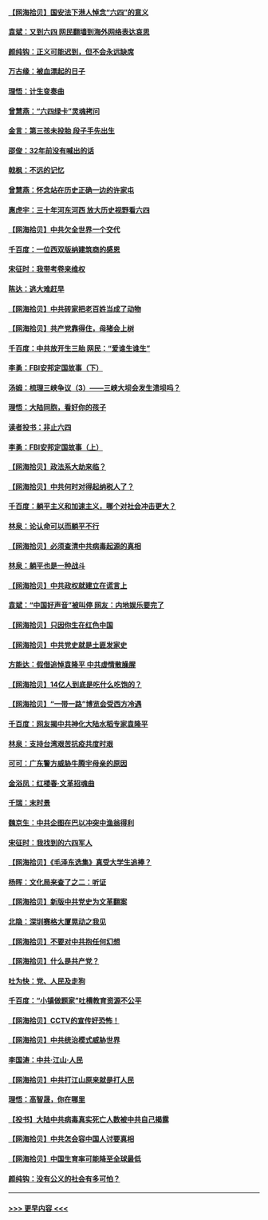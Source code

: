 #### [【网海拾贝】国安法下港人悼念“六四”的意义](../pages/nsc993/n13001039.md?t=06052351) 
#### [袁斌：又到六四 网民翻墙到海外网络表达哀思](../pages/nsc993/n13000995.md?t=06052351) 
#### [颜纯钩：正义可能迟到，但不会永远缺席](../pages/nsc993/n13000920.md?t=06052351) 
#### [万古缘：被血漂起的日子](../pages/nsc993/n13000914.md?t=06052351) 
#### [理悟：计生变奏曲](../pages/nsc993/n13000414.md?t=06052351) 
#### [曾慧燕：“六四绿卡”灵魂拷问](../pages/nsc993/n13000277.md?t=06052351) 
#### [金言：第三孩未投胎 段子手先出生](../pages/nsc993/n13000215.md?t=06052351) 
#### [邵俊：32年前没有喊出的话](../pages/nsc993/n13000181.md?t=06052351) 
#### [戟枫：不远的记忆](../pages/nsc993/n13000121.md?t=06052351) 
#### [曾慧燕：怀念站在历史正确一边的许家屯](../pages/nsc993/n13000073.md?t=06052351) 
#### [惠虎宇：三十年河东河西 放大历史视野看六四](../pages/nsc993/n13000018.md?t=06052351) 
#### [【网海拾贝】中共欠全世界一个交代](../pages/nsc993/n12998706.md?t=06052351) 
#### [千百度：一位西双版纳建筑商的感恩](../pages/nsc993/n12998487.md?t=06052351) 
#### [宋征时：我带考卷来维权](../pages/nsc993/n12994088.md?t=06052351) 
#### [陈达：逃大难赶早](../pages/nsc993/n12993569.md?t=06052351) 
#### [【网海拾贝】中共砖家把老百姓当成了动物](../pages/nsc993/n12993483.md?t=06052351) 
#### [【网海拾贝】共产党靠得住，母猪会上树](../pages/nsc993/n12990730.md?t=06052351) 
#### [千百度：中共放开生三胎 网民：“爱谁生谁生”](../pages/nsc993/n12990644.md?t=06052351) 
#### [李勇：FBI安邦定国故事（下）](../pages/nsc993/n12987854.md?t=06052351) 
#### [汤姆：梳理三峡争议（3）——三峡大坝会发生溃坝吗？](../pages/nsc993/n12989806.md?t=06052351) 
#### [理悟：大陆同胞，看好你的孩子](../pages/nsc993/n12989778.md?t=06052351) 
#### [读者投书：非止六四](../pages/nsc993/n12989673.md?t=06052351) 
#### [李勇：FBI安邦定国故事（上）](../pages/nsc993/n12987749.md?t=06052351) 
#### [【网海拾贝】政法系大劫来临？](../pages/nsc993/n12987596.md?t=06052351) 
#### [【网海拾贝】中共何时对得起纳税人了？](../pages/nsc993/n12985578.md?t=06052351) 
#### [千百度：躺平主义和加速主义，哪个对社会冲击更大？](../pages/nsc993/n12985512.md?t=06052351) 
#### [林泉：论认命可以而躺平不行](../pages/nsc993/n12985505.md?t=06052351) 
#### [【网海拾贝】必须查清中共病毒起源的真相](../pages/nsc993/n12984276.md?t=06052351) 
#### [林泉：躺平也是一种战斗](../pages/nsc993/n12984194.md?t=06052351) 
#### [【网海拾贝】中共政权就建立在谎言上](../pages/nsc993/n12981880.md?t=06052351) 
#### [袁斌：“中国好声音”被叫停 网友：内地娱乐要完了](../pages/nsc993/n12981826.md?t=06052351) 
#### [【网海拾贝】只因你生在红色中国](../pages/nsc993/n12979096.md?t=06052351) 
#### [【网海拾贝】中共党史就是土匪发家史](../pages/nsc993/n12976478.md?t=06052351) 
#### [方能达：假借追悼袁隆平 中共虚情散臊腥](../pages/nsc993/n12976396.md?t=06052351) 
#### [【网海拾贝】14亿人到底是吃什么吃饱的？](../pages/nsc993/n12974125.md?t=06052351) 
#### [【网海拾贝】“一带一路”博览会受西方冷遇](../pages/nsc993/n12971787.md?t=06052351) 
#### [千百度：网友揭中共神化大陆水稻专家袁隆平](../pages/nsc993/n12971733.md?t=06052351) 
#### [林泉：支持台湾艰苦抗疫共度时艰](../pages/nsc993/n12971350.md?t=06052351) 
#### [可可：广东警方威胁牛腾宇母亲的原因](../pages/nsc993/n12971100.md?t=06052351) 
#### [金浴凤：红楼春·文革招魂曲](../pages/nsc993/n12970354.md?t=06052351) 
#### [千瑞：末时景](../pages/nsc993/n12970337.md?t=06052351) 
#### [魏京生：中共企图在巴以冲突中渔翁得利](../pages/nsc993/n12970286.md?t=06052351) 
#### [宋征时：我找到的六四军人](../pages/nsc993/n12970213.md?t=06052351) 
#### [【网海拾贝】《毛泽东选集》真受大学生追捧？](../pages/nsc993/n12968779.md?t=06052351) 
#### [杨晖：文化局来查了之二：听证](../pages/nsc993/n12966528.md?t=06052351) 
#### [【网海拾贝】新版中共党史为文革翻案](../pages/nsc993/n12967526.md?t=06052351) 
#### [北隐：深圳赛格大厦晃动之我见](../pages/nsc993/n12967393.md?t=06052351) 
#### [【网海拾贝】不要对中共抱任何幻想](../pages/nsc993/n12965222.md?t=06052351) 
#### [【网海拾贝】什么是共产党？](../pages/nsc993/n12962781.md?t=06052351) 
#### [吐为快：党、人民及走狗](../pages/nsc993/n12962747.md?t=06052351) 
#### [千百度：“小镇做题家”吐槽教育资源不公平](../pages/nsc993/n12962705.md?t=06052351) 
#### [【网海拾贝】CCTV的宣传好恐怖！](../pages/nsc993/n12959984.md?t=06052351) 
#### [【网海拾贝】中共统治模式威胁世界](../pages/nsc993/n12957622.md?t=06052351) 
#### [李国涛：中共‧江山‧人民](../pages/nsc993/n12957502.md?t=06052351) 
#### [【网海拾贝】中共打江山原来就是打人民](../pages/nsc993/n12954345.md?t=06052351) 
#### [理悟：高智晟，你在哪里](../pages/nsc993/n12953115.md?t=06052351) 
#### [【投书】大陆中共病毒真实死亡人数被中共自己揭露](../pages/nsc993/n12953050.md?t=06052351) 
#### [【网海拾贝】中共怎会容中国人讨要真相](../pages/nsc993/n12952161.md?t=06052351) 
#### [【网海拾贝】中国生育率可能降至全球最低](../pages/nsc993/n12948793.md?t=06052351) 
#### [颜纯钩：没有公义的社会有多可怕？](../pages/nsc993/n12947626.md?t=06052351) 

----
#### [ >>> 更早内容 <<< ](../indexes/nsc993-earlier.md)
